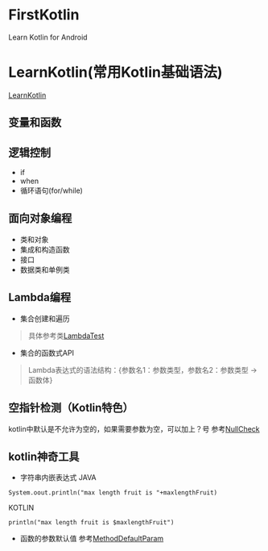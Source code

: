 # FirstKotlin
Learn Kotlin for Android
# LearnKotlin(常用Kotlin基础语法)
[LearnKotlin](https://github.com/jiaoery/FirstKotlin/blob/master/app/src/main/java/cn/cloudwalk/myapplication/LearnKotlin.kt)
## 变量和函数
## 逻辑控制
* if
* when
* 循环语句(for/while)
## 面向对象编程
* 类和对象
* 集成和构造函数
* 接口
* 数据类和单例类
## Lambda编程
* 集合创建和遍历
>具体参考类[LambdaTest](https://github.com/jiaoery/FirstKotlin/blob/master/app/src/main/java/cn/cloudwalk/myapplication/LambdaTest.kt)
* 集合的函数式API
>Lambda表达式的语法结构：{参数名1：参数类型，参数名2：参数类型 ->函数体}
## 空指针检测（Kotlin特色）
kotlin中默认是不允许为空的，如果需要参数为空，可以加上？号
参考[NullCheck](https://github.com/jiaoery/FirstKotlin/blob/master/app/src/main/java/cn/cloudwalk/myapplication/NullCheck.kt)
## kotlin神奇工具
* 字符串内嵌表达式
JAVA
```
System.oout.println("max length fruit is "+maxlengthFruit)
```
KOTLIN
```
println("max length fruit is $maxlengthFruit")
```
* 函数的参数默认值
参考[MethodDefaultParam](https://github.com/jiaoery/FirstKotlin/blob/master/app/src/main/java/cn/cloudwalk/myapplication/MethodDefaultParam.kt)

